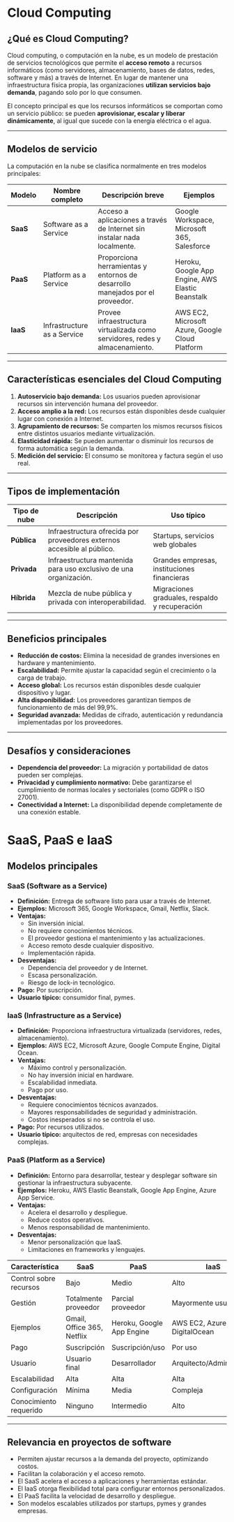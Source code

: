 # Cloud Computing

## ¿Qué es Cloud Computing?

Cloud computing, o computación en la nube, es un modelo de prestación de servicios tecnológicos que permite el **acceso remoto** a recursos informáticos (como servidores, almacenamiento, bases de datos, redes, software y más) a través de Internet. En lugar de mantener una infraestructura física propia, las organizaciones **utilizan servicios bajo demanda**, pagando solo por lo que consumen.

El concepto principal es que los recursos informáticos se comportan como un servicio público: se pueden **aprovisionar, escalar y liberar dinámicamente**, al igual que sucede con la energía eléctrica o el agua.

---

## Modelos de servicio

La computación en la nube se clasifica normalmente en tres modelos principales:

| Modelo | Nombre completo | Descripción breve | Ejemplos |
|---------|----------------|-------------------|-----------|
| **SaaS** | Software as a Service | Acceso a aplicaciones a través de Internet sin instalar nada localmente. | Google Workspace, Microsoft 365, Salesforce |
| **PaaS** | Platform as a Service | Proporciona herramientas y entornos de desarrollo manejados por el proveedor. | Heroku, Google App Engine, AWS Elastic Beanstalk |
| **IaaS** | Infrastructure as a Service | Provee infraestructura virtualizada como servidores, redes y almacenamiento. | AWS EC2, Microsoft Azure, Google Cloud Platform |

---

## Características esenciales del Cloud Computing

1. **Autoservicio bajo demanda:** Los usuarios pueden aprovisionar recursos sin intervención humana del proveedor.
2. **Acceso amplio a la red:** Los recursos están disponibles desde cualquier lugar con conexión a Internet.
3. **Agrupamiento de recursos:** Se comparten los mismos recursos físicos entre distintos usuarios mediante virtualización.
4. **Elasticidad rápida:** Se pueden aumentar o disminuir los recursos de forma automática según la demanda.
5. **Medición del servicio:** El consumo se monitorea y factura según el uso real.

---

## Tipos de implementación

| Tipo de nube | Descripción | Uso típico |
|---------------|-------------|-------------|
| **Pública** | Infraestructura ofrecida por proveedores externos accesible al público. | Startups, servicios web globales |
| **Privada** | Infraestructura mantenida para uso exclusivo de una organización. | Grandes empresas, instituciones financieras |
| **Híbrida** | Mezcla de nube pública y privada con interoperabilidad. | Migraciones graduales, respaldo y recuperación |

---

## Beneficios principales

- **Reducción de costos:** Elimina la necesidad de grandes inversiones en hardware y mantenimiento.
- **Escalabilidad:** Permite ajustar la capacidad según el crecimiento o la carga de trabajo.
- **Acceso global:** Los recursos están disponibles desde cualquier dispositivo y lugar.
- **Alta disponibilidad:** Los proveedores garantizan tiempos de funcionamiento de más del 99,9%.
- **Seguridad avanzada:** Medidas de cifrado, autenticación y redundancia implementadas por los proveedores.

---

## Desafíos y consideraciones

- **Dependencia del proveedor:** La migración y portabilidad de datos pueden ser complejas.
- **Privacidad y cumplimiento normativo:** Debe garantizarse el cumplimiento de normas locales y sectoriales (como GDPR o ISO 27001).
- **Conectividad a Internet:** La disponibilidad depende completamente de una conexión estable.


# SaaS, PaaS e IaaS

## Modelos principales

### SaaS (Software as a Service)
- **Definición:** Entrega de software listo para usar a través de Internet.
- **Ejemplos:** Microsoft 365, Google Workspace, Gmail, Netflix, Slack.
- **Ventajas:**
  - Sin inversión inicial.
  - No requiere conocimientos técnicos.
  - El proveedor gestiona el mantenimiento y las actualizaciones.
  - Acceso remoto desde cualquier dispositivo.
  - Implementación rápida.
- **Desventajas:**
  - Dependencia del proveedor y de Internet.
  - Escasa personalización.
  - Riesgo de lock-in tecnológico.
- **Pago:** Por suscripción.
- **Usuario típico:** consumidor final, pymes.

### IaaS (Infrastructure as a Service)
- **Definición:** Proporciona infraestructura virtualizada (servidores, redes, almacenamiento).
- **Ejemplos:** AWS EC2, Microsoft Azure, Google Compute Engine, Digital Ocean.
- **Ventajas:**
  - Máximo control y personalización.
  - No hay inversión inicial en hardware.
  - Escalabilidad inmediata.
  - Pago por uso.
- **Desventajas:**
  - Requiere conocimientos técnicos avanzados.
  - Mayores responsabilidades de seguridad y administración.
  - Costos inesperados si no se controla el uso.
- **Pago:** Por recursos utilizados.
- **Usuario típico:** arquitectos de red, empresas con necesidades complejas.

### PaaS (Platform as a Service) 

- **Definición:** Entorno para desarrollar, testear y desplegar software sin gestionar la infraestructura subyacente.
- **Ejemplos:** Heroku, AWS Elastic Beanstalk, Google App Engine, Azure App Service.
- **Ventajas:**
  - Acelera el desarrollo y despliegue.
  - Reduce costos operativos.
  - Menos responsabilidad de mantenimiento.
- **Desventajas:**
  - Menor personalización que IaaS.
  - Limitaciones en frameworks y lenguajes.

| Característica          | SaaS                          | PaaS                         | IaaS                       |
|------------------------|-------------------------------|------------------------------|----------------------------|
| Control sobre recursos | Bajo                          | Medio                        | Alto                       |
| Gestión               | Totalmente proveedor           | Parcial proveedor            | Mayormente usuario         |
| Ejemplos               | Gmail, Office 365, Netflix    | Heroku, Google App Engine    | AWS EC2, Azure, DigitalOcean|
| Pago                   | Suscripción                   | Suscripción/uso              | Por uso                    |
| Usuario                | Usuario final                  | Desarrollador                | Arquitecto/Administrador   |
| Escalabilidad          | Alta                          | Alta                         | Alta                       |
| Configuración          | Mínima                        | Media                        | Compleja                   |
| Conocimiento requerido | Ninguno                       | Intermedio                   | Alto                       |

---

## Relevancia en proyectos de software

- Permiten ajustar recursos a la demanda del proyecto, optimizando costos.
- Facilitan la colaboración y el acceso remoto.
- El SaaS acelera el acceso a aplicaciones y herramientas estándar.
- El IaaS otorga flexibilidad total para configurar entornos personalizados.
- El PaaS facilita la velocidad de desarrollo y despliegue.
- Son modelos escalables utilizados por startups, pymes y grandes empresas.



